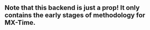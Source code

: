 ## Note that this backend is just a prop! It only contains the early stages of methodology for MX-Time.
